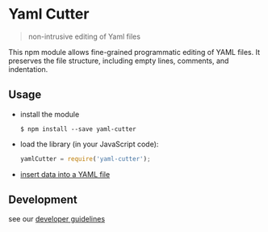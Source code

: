 # Yaml Cutter
> non-intrusive editing of Yaml files

This npm module allows fine-grained programmatic editing
of YAML files.
It preserves the file structure,
including empty lines, comments, and indentation.


## Usage

* install the module

  ```
  $ npm install --save yaml-cutter
  ```

* load the library (in your JavaScript code):

  ```javascript
  yamlCutter = require('yaml-cutter');
  ```

* [insert data into a YAML file](features/add-key.feature)


## Development

see our [developer guidelines](CONTRIBUTING.md)
